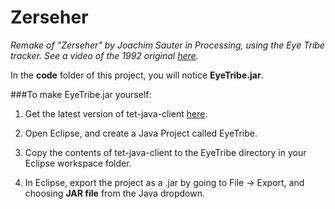 Zerseher
========

*Remake of "Zerseher" by Joachim Sauter in Processing, using the Eye Tribe tracker. See a video of the 1992 original [here](https://www.youtube.com/watch?v=Gq79PW4hIGw).*

In the **code** folder of this project, you will notice **EyeTribe.jar**. 

###To make EyeTribe.jar yourself: 

1. Get the latest version of tet-java-client [here](https://github.com/EyeTribe/tet-java-client).

2. Open Eclipse, and create a Java Project called EyeTribe. 

3. Copy the contents of tet-java-client to the EyeTribe directory in your Eclipse workspace folder. 

4. In Eclipse, export the project as a .jar by going to File -> Export, and choosing **JAR file** from the Java dropdown. 

